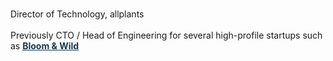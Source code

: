 <p>
   <br>
   Director of Technology, allplants
   <br>
   <br>
   Previously CTO / Head of Engineering for several high-profile startups such as <a style="color: #163752; text-decoration: underline; font-weight: bold;" href="https://www.bloomandwild.com/about-us" target="_blank">Bloom & Wild</a>
</p>
